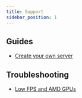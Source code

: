 ```yaml
--- 
title: Support
sidebar_position: 1
---
```


## Guides

- [Create your own server](/docs/support/Guides/Server/index.md)

## Troubleshooting

- [Low FPS and AMD GPUs](/docs/support/Troubleshooting/low-fps-on-amd)
